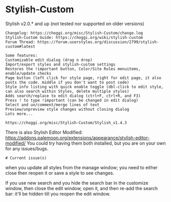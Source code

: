 # Stylish-Custom
Stylish v2.0.* and up (not tested nor supported on older versions)
```
Changelog: https://choggi.org/misc/Stylish-Custom/change.log
Stylish-Custom Guide: https://choggi.org/wiki/stylish-custom
Forum Thread: https://forum.userstyles.org/discussion/2799/stylish-custom#latest
```

```
Some features:
Customizable edit dialog (drag n drop)
Import/export styles and stylish-custom settings
Restores the !important button, Color/Site Rules menuitems, enable/update checks
Page button (left click for style page, right for edit page, it also posts the code. middle if you don't want to post code)
Style info listing with quick enable toggle (dbl-click to edit style, can also search within Styles, delete multiple styles)
Adds search/replace to edit dialog (ctrl+F, ctrl+R, and F3)
Press ! to type !important (can be changed in edit dialog)
Select and un/comment/merge lines of text
Preview/unpreview style changes without closing dialog
Lots more...
```

```Stylish-Custom for Stylish v1.4.3:
https://choggi.org/misc/Stylish-Custom/Stylish_v1.4.3

```
There is also Stylish Editor Modified:
https://addons.palemoon.org/extensions/appearance/stylish-editor-modified/
You could try having them both installed, but you are on your own for any issues/bugs.
```
# Current issue(s)

```
when you update all styles from the manage window;
you need to either close then reopen it or save a style to see changes.

If you use new search and you hide the search bar in the customize window,
then close the edit window, open it, and then re-add the search bar:
it'll be hidden till you reopen the edit window.
```
